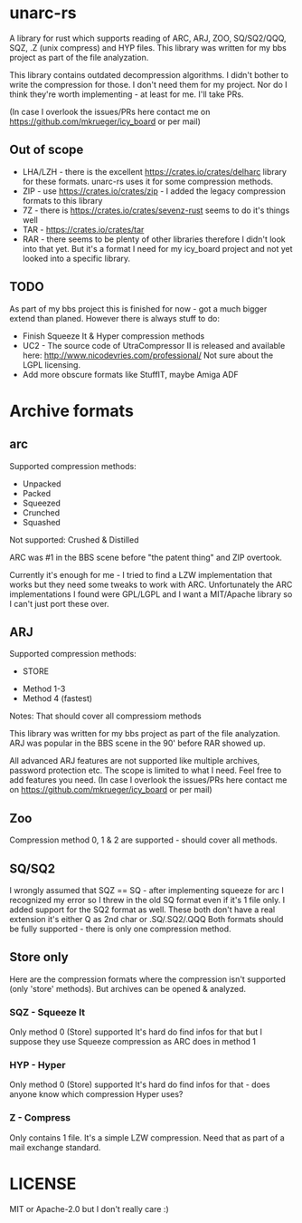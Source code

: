 # unarc-rs
A library for rust which supports reading of ARC, ARJ, ZOO, SQ/SQ2/QQQ, SQZ, .Z (unix compress) and HYP files.
This library was written for my bbs project as part of the file analyzation.

This library contains outdated decompression algorithms. I didn't bother to write the compression for those. I don't need them for my project.
Nor do I think they're worth implementing - at least for me. I'll take PRs.

(In case I overlook  the issues/PRs here contact me on https://github.com/mkrueger/icy_board or per mail)

## Out of scope

* LHA/LZH - there is the excellent https://crates.io/crates/delharc library for these formats. unarc-rs uses it for some compression methods.
* ZIP - use https://crates.io/crates/zip - I added the legacy compression formats to this library
* 7Z  - there is https://crates.io/crates/sevenz-rust seems to do it's things well
* TAR - https://crates.io/crates/tar
* RAR - there seems to be plenty of other libraries therefore I didn't look into that yet. But it's a format I need for my icy_board project and not yet looked into a specific library.

## TODO

As part of my bbs project this is finished for now - got a much bigger extend than planed. However there is always stuff to do:

* Finish Squeeze It & Hyper compression methods 
* UC2 - The source code of UtraCompressor II is released and available here: http://www.nicodevries.com/professional/
  Not sure about the LGPL licensing.
* Add more obscure formats like StuffIT, maybe Amiga ADF

# Archive formats

## arc
Supported compression methods:

* Unpacked
* Packed
* Squeezed
* Crunched
* Squashed

Not supported: Crushed & Distilled

ARC was #1 in the BBS scene before "the patent thing" and ZIP overtook.

Currently it's enough for me - I tried to find a LZW implementation that works but they need some tweaks to work with ARC.
Unfortunately the ARC implementations I found were GPL/LGPL and I want a MIT/Apache library so I can't just port these over.

## ARJ

Supported compression methods:

- STORE
* Method 1-3
* Method 4 (fastest)

Notes: That should cover all compressiom methods

This library was written for my bbs project as part of the file analyzation.
ARJ was popular in the BBS scene in the 90' before RAR showed up.

All advanced ARJ features are not supported like multiple archives, password protection etc.
The scope is limited to what I need. Feel free to add features you need.
(In case I overlook  the issues/PRs here contact me on https://github.com/mkrueger/icy_board or per mail)

## Zoo
Compression method 0, 1 & 2 are supported - should cover all methods.


## SQ/SQ2
I wrongly assumed that SQZ == SQ - after implementing squeeze for arc I recognized my error so I threw in the old SQ format even if it's 1 file only.
I added support for the SQ2 format as well. These both don't have a real extension it's either Q as 2nd char or .SQ/.SQ2/.QQQ
Both formats should be fully supported - there is only one compression method.

## Store only

Here are the compression formats where the compression isn't supported (only 'store' methods). But archives can be opened & analyzed.

### SQZ - Squeeze It
Only method 0 (Store) supported
It's hard do find infos for that but I suppose they use Squeeze compression as ARC does in method 1

### HYP - Hyper
Only method 0 (Store) supported
It's hard do find infos for that - does anyone know which compression Hyper uses?

### Z - Compress
Only contains 1 file. It's a simple LZW compression. Need that as part of a mail exchange standard.

# LICENSE

MIT or Apache-2.0 but I don't really care :)